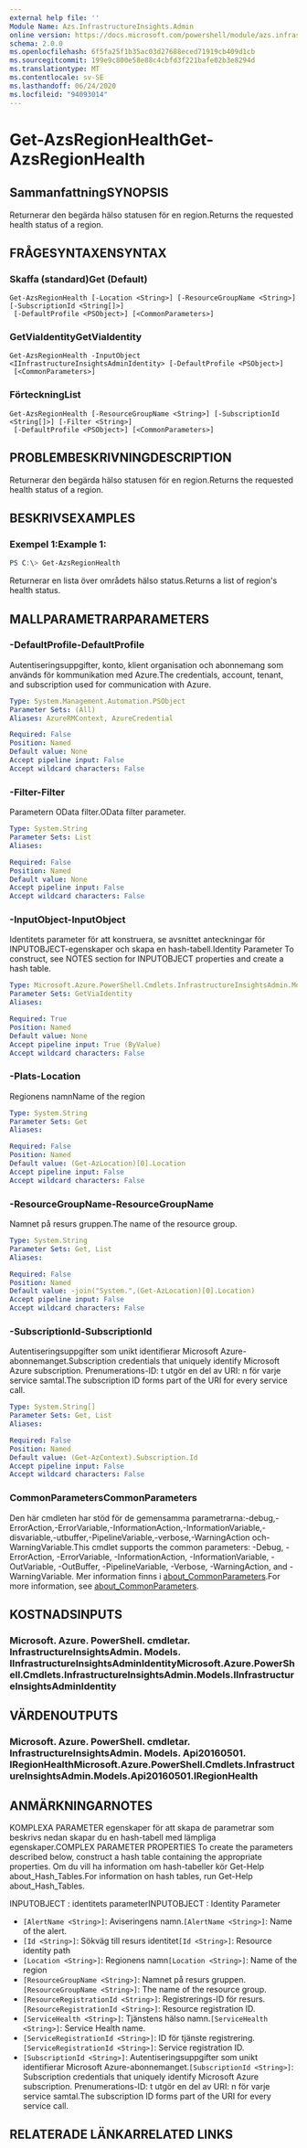 ```yaml
---
external help file: ''
Module Name: Azs.InfrastructureInsights.Admin
online version: https://docs.microsoft.com/powershell/module/azs.infrastructureinsights.admin/get-azsregionhealth
schema: 2.0.0
ms.openlocfilehash: 6f5fa25f1b35ac03d27688eced71919cb409d1cb
ms.sourcegitcommit: 199e9c800e58e88c4cbfd3f221bafe02b3e8294d
ms.translationtype: MT
ms.contentlocale: sv-SE
ms.lasthandoff: 06/24/2020
ms.locfileid: "94093014"
---
```

# <span data-ttu-id="56908-101">Get-AzsRegionHealth</span><span class="sxs-lookup"><span data-stu-id="56908-101">Get-AzsRegionHealth</span></span>

## <span data-ttu-id="56908-102">Sammanfattning</span><span class="sxs-lookup"><span data-stu-id="56908-102">SYNOPSIS</span></span>
<span data-ttu-id="56908-103">Returnerar den begärda hälso statusen för en region.</span><span class="sxs-lookup"><span data-stu-id="56908-103">Returns the requested health status of a region.</span></span>

## <span data-ttu-id="56908-104">FRÅGESYNTAXEN</span><span class="sxs-lookup"><span data-stu-id="56908-104">SYNTAX</span></span>

### <span data-ttu-id="56908-105">Skaffa (standard)</span><span class="sxs-lookup"><span data-stu-id="56908-105">Get (Default)</span></span>
```
Get-AzsRegionHealth [-Location <String>] [-ResourceGroupName <String>] [-SubscriptionId <String[]>]
 [-DefaultProfile <PSObject>] [<CommonParameters>]
```

### <span data-ttu-id="56908-106">GetViaIdentity</span><span class="sxs-lookup"><span data-stu-id="56908-106">GetViaIdentity</span></span>
```
Get-AzsRegionHealth -InputObject <IInfrastructureInsightsAdminIdentity> [-DefaultProfile <PSObject>]
 [<CommonParameters>]
```

### <span data-ttu-id="56908-107">Förteckning</span><span class="sxs-lookup"><span data-stu-id="56908-107">List</span></span>
```
Get-AzsRegionHealth [-ResourceGroupName <String>] [-SubscriptionId <String[]>] [-Filter <String>]
 [-DefaultProfile <PSObject>] [<CommonParameters>]
```

## <span data-ttu-id="56908-108">PROBLEMBESKRIVNING</span><span class="sxs-lookup"><span data-stu-id="56908-108">DESCRIPTION</span></span>
<span data-ttu-id="56908-109">Returnerar den begärda hälso statusen för en region.</span><span class="sxs-lookup"><span data-stu-id="56908-109">Returns the requested health status of a region.</span></span>

## <span data-ttu-id="56908-110">BESKRIVS</span><span class="sxs-lookup"><span data-stu-id="56908-110">EXAMPLES</span></span>

### <span data-ttu-id="56908-111">Exempel 1:</span><span class="sxs-lookup"><span data-stu-id="56908-111">Example 1:</span></span>
```powershell
PS C:\> Get-AzsRegionHealth
```

<span data-ttu-id="56908-112">Returnerar en lista över områdets hälso status.</span><span class="sxs-lookup"><span data-stu-id="56908-112">Returns a list of region's health status.</span></span>

## <span data-ttu-id="56908-113">MALLPARAMETRAR</span><span class="sxs-lookup"><span data-stu-id="56908-113">PARAMETERS</span></span>

### <span data-ttu-id="56908-114">-DefaultProfile</span><span class="sxs-lookup"><span data-stu-id="56908-114">-DefaultProfile</span></span>
<span data-ttu-id="56908-115">Autentiseringsuppgifter, konto, klient organisation och abonnemang som används för kommunikation med Azure.</span><span class="sxs-lookup"><span data-stu-id="56908-115">The credentials, account, tenant, and subscription used for communication with Azure.</span></span>

```yaml
Type: System.Management.Automation.PSObject
Parameter Sets: (All)
Aliases: AzureRMContext, AzureCredential

Required: False
Position: Named
Default value: None
Accept pipeline input: False
Accept wildcard characters: False

```

### <span data-ttu-id="56908-116">-Filter</span><span class="sxs-lookup"><span data-stu-id="56908-116">-Filter</span></span>
<span data-ttu-id="56908-117">Parametern OData filter.</span><span class="sxs-lookup"><span data-stu-id="56908-117">OData filter parameter.</span></span>

```yaml
Type: System.String
Parameter Sets: List
Aliases:

Required: False
Position: Named
Default value: None
Accept pipeline input: False
Accept wildcard characters: False

```

### <span data-ttu-id="56908-118">-InputObject</span><span class="sxs-lookup"><span data-stu-id="56908-118">-InputObject</span></span>
<span data-ttu-id="56908-119">Identitets parameter för att konstruera, se avsnittet anteckningar för INPUTOBJECT-egenskaper och skapa en hash-tabell.</span><span class="sxs-lookup"><span data-stu-id="56908-119">Identity Parameter To construct, see NOTES section for INPUTOBJECT properties and create a hash table.</span></span>

```yaml
Type: Microsoft.Azure.PowerShell.Cmdlets.InfrastructureInsightsAdmin.Models.IInfrastructureInsightsAdminIdentity
Parameter Sets: GetViaIdentity
Aliases:

Required: True
Position: Named
Default value: None
Accept pipeline input: True (ByValue)
Accept wildcard characters: False

```

### <span data-ttu-id="56908-120">-Plats</span><span class="sxs-lookup"><span data-stu-id="56908-120">-Location</span></span>
<span data-ttu-id="56908-121">Regionens namn</span><span class="sxs-lookup"><span data-stu-id="56908-121">Name of the region</span></span>

```yaml
Type: System.String
Parameter Sets: Get
Aliases:

Required: False
Position: Named
Default value: (Get-AzLocation)[0].Location
Accept pipeline input: False
Accept wildcard characters: False

```

### <span data-ttu-id="56908-122">-ResourceGroupName</span><span class="sxs-lookup"><span data-stu-id="56908-122">-ResourceGroupName</span></span>
<span data-ttu-id="56908-123">Namnet på resurs gruppen.</span><span class="sxs-lookup"><span data-stu-id="56908-123">The name of the resource group.</span></span>

```yaml
Type: System.String
Parameter Sets: Get, List
Aliases:

Required: False
Position: Named
Default value: -join("System.",(Get-AzLocation)[0].Location)
Accept pipeline input: False
Accept wildcard characters: False

```

### <span data-ttu-id="56908-124">-SubscriptionId</span><span class="sxs-lookup"><span data-stu-id="56908-124">-SubscriptionId</span></span>
<span data-ttu-id="56908-125">Autentiseringsuppgifter som unikt identifierar Microsoft Azure-abonnemanget.</span><span class="sxs-lookup"><span data-stu-id="56908-125">Subscription credentials that uniquely identify Microsoft Azure subscription.</span></span>
<span data-ttu-id="56908-126">Prenumerations-ID: t utgör en del av URI: n för varje service samtal.</span><span class="sxs-lookup"><span data-stu-id="56908-126">The subscription ID forms part of the URI for every service call.</span></span>

```yaml
Type: System.String[]
Parameter Sets: Get, List
Aliases:

Required: False
Position: Named
Default value: (Get-AzContext).Subscription.Id
Accept pipeline input: False
Accept wildcard characters: False

```

### <span data-ttu-id="56908-127">CommonParameters</span><span class="sxs-lookup"><span data-stu-id="56908-127">CommonParameters</span></span>
<span data-ttu-id="56908-128">Den här cmdleten har stöd för de gemensamma parametrarna:-debug,-ErrorAction,-ErrorVariable,-InformationAction,-InformationVariable,-disvariable,-utbuffer,-PipelineVariable,-verbose,-WarningAction och-WarningVariable.</span><span class="sxs-lookup"><span data-stu-id="56908-128">This cmdlet supports the common parameters: -Debug, -ErrorAction, -ErrorVariable, -InformationAction, -InformationVariable, -OutVariable, -OutBuffer, -PipelineVariable, -Verbose, -WarningAction, and -WarningVariable.</span></span> <span data-ttu-id="56908-129">Mer information finns i [about_CommonParameters](http://go.microsoft.com/fwlink/?LinkID=113216).</span><span class="sxs-lookup"><span data-stu-id="56908-129">For more information, see [about_CommonParameters](http://go.microsoft.com/fwlink/?LinkID=113216).</span></span>

## <span data-ttu-id="56908-130">KOSTNADS</span><span class="sxs-lookup"><span data-stu-id="56908-130">INPUTS</span></span>

### <span data-ttu-id="56908-131">Microsoft. Azure. PowerShell. cmdletar. InfrastructureInsightsAdmin. Models. IInfrastructureInsightsAdminIdentity</span><span class="sxs-lookup"><span data-stu-id="56908-131">Microsoft.Azure.PowerShell.Cmdlets.InfrastructureInsightsAdmin.Models.IInfrastructureInsightsAdminIdentity</span></span>

## <span data-ttu-id="56908-132">VÄRDEN</span><span class="sxs-lookup"><span data-stu-id="56908-132">OUTPUTS</span></span>

### <span data-ttu-id="56908-133">Microsoft. Azure. PowerShell. cmdletar. InfrastructureInsightsAdmin. Models. Api20160501. IRegionHealth</span><span class="sxs-lookup"><span data-stu-id="56908-133">Microsoft.Azure.PowerShell.Cmdlets.InfrastructureInsightsAdmin.Models.Api20160501.IRegionHealth</span></span>



## <span data-ttu-id="56908-134">ANMÄRKNINGAR</span><span class="sxs-lookup"><span data-stu-id="56908-134">NOTES</span></span>

<span data-ttu-id="56908-135">KOMPLEXA PARAMETER egenskaper för att skapa de parametrar som beskrivs nedan skapar du en hash-tabell med lämpliga egenskaper.</span><span class="sxs-lookup"><span data-stu-id="56908-135">COMPLEX PARAMETER PROPERTIES To create the parameters described below, construct a hash table containing the appropriate properties.</span></span> <span data-ttu-id="56908-136">Om du vill ha information om hash-tabeller kör Get-Help about_Hash_Tables.</span><span class="sxs-lookup"><span data-stu-id="56908-136">For information on hash tables, run Get-Help about_Hash_Tables.</span></span>

<span data-ttu-id="56908-137">INPUTOBJECT <IInfrastructureInsightsAdminIdentity> : identitets parameter</span><span class="sxs-lookup"><span data-stu-id="56908-137">INPUTOBJECT <IInfrastructureInsightsAdminIdentity>: Identity Parameter</span></span>
  - <span data-ttu-id="56908-138">`[AlertName <String>]`: Aviseringens namn.</span><span class="sxs-lookup"><span data-stu-id="56908-138">`[AlertName <String>]`: Name of the alert.</span></span>
  - <span data-ttu-id="56908-139">`[Id <String>]`: Sökväg till resurs identitet</span><span class="sxs-lookup"><span data-stu-id="56908-139">`[Id <String>]`: Resource identity path</span></span>
  - <span data-ttu-id="56908-140">`[Location <String>]`: Regionens namn</span><span class="sxs-lookup"><span data-stu-id="56908-140">`[Location <String>]`: Name of the region</span></span>
  - <span data-ttu-id="56908-141">`[ResourceGroupName <String>]`: Namnet på resurs gruppen.</span><span class="sxs-lookup"><span data-stu-id="56908-141">`[ResourceGroupName <String>]`: The name of the resource group.</span></span>
  - <span data-ttu-id="56908-142">`[ResourceRegistrationId <String>]`: Registrerings-ID för resurs.</span><span class="sxs-lookup"><span data-stu-id="56908-142">`[ResourceRegistrationId <String>]`: Resource registration ID.</span></span>
  - <span data-ttu-id="56908-143">`[ServiceHealth <String>]`: Tjänstens hälso namn.</span><span class="sxs-lookup"><span data-stu-id="56908-143">`[ServiceHealth <String>]`: Service Health name.</span></span>
  - <span data-ttu-id="56908-144">`[ServiceRegistrationId <String>]`: ID för tjänste registrering.</span><span class="sxs-lookup"><span data-stu-id="56908-144">`[ServiceRegistrationId <String>]`: Service registration ID.</span></span>
  - <span data-ttu-id="56908-145">`[SubscriptionId <String>]`: Autentiseringsuppgifter som unikt identifierar Microsoft Azure-abonnemanget.</span><span class="sxs-lookup"><span data-stu-id="56908-145">`[SubscriptionId <String>]`: Subscription credentials that uniquely identify Microsoft Azure subscription.</span></span> <span data-ttu-id="56908-146">Prenumerations-ID: t utgör en del av URI: n för varje service samtal.</span><span class="sxs-lookup"><span data-stu-id="56908-146">The subscription ID forms part of the URI for every service call.</span></span>

## <span data-ttu-id="56908-147">RELATERADE LÄNKAR</span><span class="sxs-lookup"><span data-stu-id="56908-147">RELATED LINKS</span></span>

